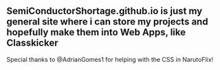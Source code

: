 ## SemiConductorShortage.github.io is just my general site where i can store my projects and hopefully make them into Web Apps, like Classkicker

Special thanks to @AdrianGomes1 for helping with the CSS in NarutoFlix!

